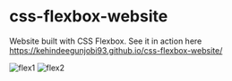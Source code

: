 # css-flexbox-website

Website built with CSS Flexbox. See it in action here 
https://kehindeegunjobi93.github.io/css-flexbox-website/

![flex1](https://user-images.githubusercontent.com/16244953/57868936-d117b800-77fb-11e9-8987-fe693f5c764e.JPG)
![flex2](https://user-images.githubusercontent.com/16244953/57868938-d117b800-77fb-11e9-9867-07c2c02806d0.JPG)
